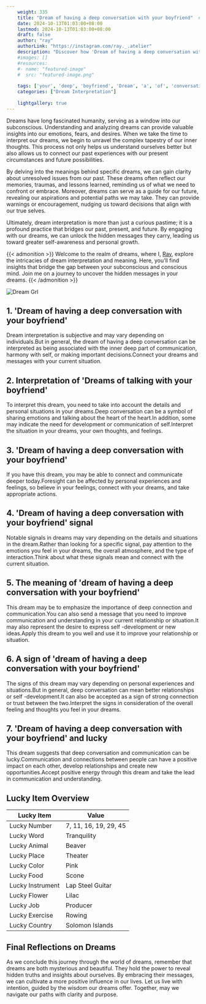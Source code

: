 ```yaml
---
    weight: 335
    title: "Dream of having a deep conversation with your boyfriend"  # Assuming 'title' column exists
    date: 2024-10-13T01:03:00+08:00
    lastmod: 2024-10-13T01:03:00+08:00
    draft: false
    author: "ray"
    authorLink: "https://instagram.com/ray._.atelier"
    description: "Discover how 'Dream of having a deep conversation with your boyfriend' can interpret your future and uncover its significant meanings in your life."
    #images: []
    #resources:
    #- name: "featured-image"
    #  src: "featured-image.png"
    
    tags: ['your', 'deep', 'boyfriend', 'Dream', 'a', 'of', 'conversation', 'with', 'having']
    categories: ["Dream Interpretation"]
    
    lightgallery: true
---
```

    
Dreams have long fascinated humanity, serving as a window into our subconscious. Understanding and analyzing dreams can provide valuable insights into our emotions, fears, and desires. When we take the time to interpret our dreams, we begin to unravel the complex tapestry of our inner thoughts. This process not only helps us understand ourselves better but also allows us to connect our past experiences with our present circumstances and future possibilities.

By delving into the meanings behind specific dreams, we can gain clarity about unresolved issues from our past. These dreams often reflect our memories, traumas, and lessons learned, reminding us of what we need to confront or embrace. Moreover, dreams can serve as a guide for our future, revealing our aspirations and potential paths we may take. They can provide warnings or encouragement, nudging us toward decisions that align with our true selves.

Ultimately, dream interpretation is more than just a curious pastime; it is a profound practice that bridges our past, present, and future. By engaging with our dreams, we can unlock the hidden messages they carry, leading us toward greater self-awareness and personal growth.

{{< admonition >}}
Welcome to the realm of dreams, where I, [Ray](https://instagram.com/ray._.atelier), explore the intricacies of dream interpretation and meaning. Here, you’ll find insights that bridge the gap between your subconscious and conscious mind. Join me on a journey to uncover the hidden messages in your dreams.
{{< /admonition >}}

![Dream Grl](https://cdn.pixabay.com/photo/2017/11/02/03/35/gothic-2910057_1280.jpg "Dream Grl")

## 1. 'Dream of having a deep conversation with your boyfriend'
Dream interpretation is subjective and may vary depending on individuals.But in general, the dream of having a deep conversation can be interpreted as being associated with the inner deep part of communication, harmony with self, or making important decisions.Connect your dreams and messages with your current situation.

## 2. Interpretation of 'Dreams of talking with your boyfriend'
To interpret this dream, you need to take into account the details and personal situations in your dreams.Deep conversation can be a symbol of sharing emotions and talking about the heart of the heart.In addition, some may indicate the need for development or communication of self.Interpret the situation in your dreams, your own thoughts, and feelings.

## 3. 'Dream of having a deep conversation with your boyfriend'
If you have this dream, you may be able to connect and communicate deeper today.Foresight can be affected by personal experiences and feelings, so believe in your feelings, connect with your dreams, and take appropriate actions.

## 4. 'Dream of having a deep conversation with your boyfriend' signal
Notable signals in dreams may vary depending on the details and situations in the dream.Rather than looking for a specific signal, pay attention to the emotions you feel in your dreams, the overall atmosphere, and the type of interaction.Think about what these signals mean and connect with the current situation.

## 5. The meaning of 'dream of having a deep conversation with your boyfriend'
This dream may be to emphasize the importance of deep connection and communication.You can also send a message that you need to improve communication and understanding in your current relationship or situation.It may also represent the desire to express self -development or new ideas.Apply this dream to you well and use it to improve your relationship or situation.

## 6. A sign of 'dream of having a deep conversation with your boyfriend'
The signs of this dream may vary depending on personal experiences and situations.But in general, deep conversation can mean better relationships or self -development.It can also be accepted as a sign of strong connection or trust between the two.Interpret the signs in consideration of the overall feeling and thoughts you feel in your dreams.

## 7. 'Dream of having a deep conversation with your boyfriend' and lucky
This dream suggests that deep conversation and communication can be lucky.Communication and connections between people can have a positive impact on each other, develop relationships and create new opportunities.Accept positive energy through this dream and take the lead in communication and understanding.

## Lucky Item Overview
| Lucky Item          | Value              |
|---------------|--------------------|
| Lucky Number        | 7, 11, 16, 19, 29, 45  |
| Lucky Word          | Tranquility |
| Lucky Animal        | Beaver |
| Lucky Place         | Theater     |
| Lucky Color         | Pink     |
| Lucky Food          | Scone      |
| Lucky Instrument    | Lap Steel Guitar |
| Lucky Flower        | Lilac    |
| Lucky Job           | Producer       |
| Lucky Exercise      | Rowing  |
| Lucky Country       | Solomon Islands    |


##  Final Reflections on Dreams

As we conclude this journey through the world of dreams, remember that dreams are both mysterious and beautiful. They hold the power to reveal hidden truths and insights about ourselves. By embracing their messages, we can cultivate a more positive influence in our lives. Let us live with intention, guided by the wisdom our dreams offer. Together, may we navigate our paths with clarity and purpose.
